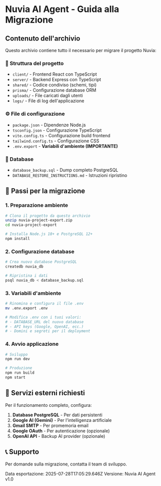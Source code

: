# Nuvia AI Agent - Guida alla Migrazione

## Contenuto dell'archivio

Questo archivio contiene tutto il necessario per migrare il progetto Nuvia:

### 📁 Struttura del progetto
- `client/` - Frontend React con TypeScript
- `server/` - Backend Express con TypeScript  
- `shared/` - Codice condiviso (schemi, tipi)
- `prisma/` - Configurazione database ORM
- `uploads/` - File caricati dagli utenti
- `logs/` - File di log dell'applicazione

### ⚙️ File di configurazione
- `package.json` - Dipendenze Node.js
- `tsconfig.json` - Configurazione TypeScript
- `vite.config.ts` - Configurazione build frontend
- `tailwind.config.ts` - Configurazione CSS
- `.env.export` - **Variabili d'ambiente (IMPORTANTE)**

### 💾 Database
- `database_backup.sql` - Dump completo PostgreSQL
- `DATABASE_RESTORE_INSTRUCTIONS.md` - Istruzioni ripristino

## 🚀 Passi per la migrazione

### 1. Preparazione ambiente
```bash
# Clona il progetto da questo archivio
unzip nuvia-project-export.zip
cd nuvia-project-export

# Installa Node.js 18+ e PostgreSQL 12+
npm install
```

### 2. Configurazione database
```bash
# Crea nuovo database PostgreSQL
createdb nuvia_db

# Ripristina i dati
psql nuvia_db < database_backup.sql
```

### 3. Variabili d'ambiente
```bash
# Rinomina e configura il file .env
mv .env.export .env

# Modifica .env con i tuoi valori:
# - DATABASE_URL del nuovo database
# - API keys (Google, OpenAI, ecc.)
# - Domini e segreti per il deployment
```

### 4. Avvio applicazione
```bash
# Sviluppo
npm run dev

# Produzione
npm run build
npm start
```

## 🔑 Servizi esterni richiesti

Per il funzionamento completo, configura:

1. **Database PostgreSQL** - Per dati persistenti
2. **Google AI (Gemini)** - Per l'intelligenza artificiale
3. **Gmail SMTP** - Per promemoria email
4. **Google OAuth** - Per autenticazione (opzionale)
5. **OpenAI API** - Backup AI provider (opzionale)

## 📞 Supporto

Per domande sulla migrazione, contatta il team di sviluppo.

Data esportazione: 2025-07-28T17:05:29.646Z
Versione: Nuvia AI Agent v1.0
